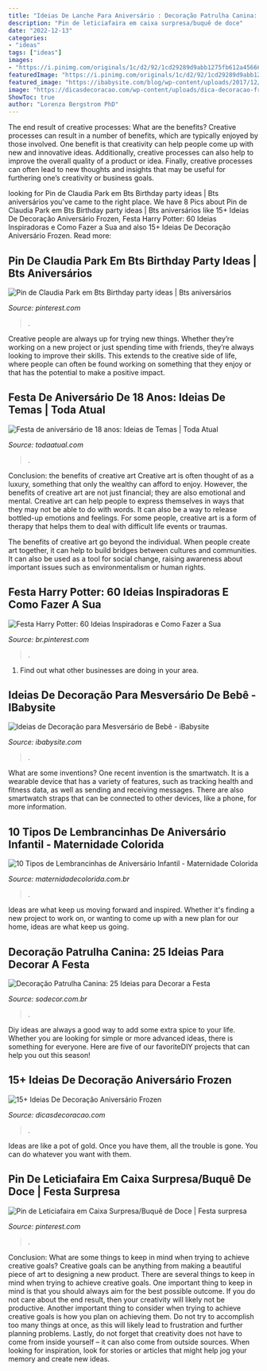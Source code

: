 ```yaml
---
title: "Ideias De Lanche Para Aniversário : Decoração Patrulha Canina: 25 Ideias Para Decorar A Festa"
description: "Pin de leticiafaira em caixa surpresa/buquê de doce"
date: "2022-12-13"
categories:
- "ideas"
tags: ["ideas"]
images:
- "https://i.pinimg.com/originals/1c/d2/92/1cd29289d9abb1275fb612a456661a17.jpg"
featuredImage: "https://i.pinimg.com/originals/1c/d2/92/1cd29289d9abb1275fb612a456661a17.jpg"
featured_image: "https://ibabysite.com/blog/wp-content/uploads/2017/12/WhatsApp-Image-2018-09-14-at-07.49.45.jpeg"
image: "https://dicasdecoracao.com/wp-content/uploads/dica-decoracao-frozen.jpg"
ShowToc: true
author: "Lorenza Bergstrom PhD"
---
```



The end result of creative processes: What are the benefits?
Creative processes can result in a number of benefits, which are typically enjoyed by those involved. One benefit is that creativity can help people come up with new and innovative ideas. Additionally, creative processes can also help to improve the overall quality of a product or idea. Finally, creative processes can often lead to new thoughts and insights that may be useful for furthering one’s creativity or business goals.

	

		
looking for Pin de Claudia Park em Bts Birthday party ideas | Bts aniversários you've came to the right place. We have 8 Pics about Pin de Claudia Park em Bts Birthday party ideas | Bts aniversários like 15+ Ideias De Decoração Aniversário Frozen, Festa Harry Potter: 60 Ideias Inspiradoras e Como Fazer a Sua and also 15+ Ideias De Decoração Aniversário Frozen. Read more:
		
    
## Pin De Claudia Park Em Bts Birthday Party Ideas | Bts Aniversários

<img loading=lazy src="https://i.pinimg.com/originals/1c/d2/92/1cd29289d9abb1275fb612a456661a17.jpg" onerror="this.onerror=null;this.src='https://tse1.mm.bing.net/th?id=OIP.UQdhVYZzwtM1jQ3VBtMRZQHaJ4&amp;pid=15.1';" alt="Pin de Claudia Park em Bts Birthday party ideas | Bts aniversários">

_Source: pinterest.com_

>. 

	

Creative people are always up for trying new things. Whether they’re working on a new project or just spending time with friends, they’re always looking to improve their skills. This extends to the creative side of life, where people can often be found working on something that they enjoy or that has the potential to make a positive impact.

    
## Festa De Aniversário De 18 Anos: Ideias De Temas | Toda Atual

<img loading=lazy src="http://www.todaatual.com/wp-content/uploads/4da310894cf2c3877cd82ea5657d6ef4.jpg" onerror="this.onerror=null;this.src='https://tse4.mm.bing.net/th?id=OIP.sPG29hNSG7AIYgFR2u5SQQHaKG&amp;pid=15.1';" alt="Festa de aniversário de 18 anos: Ideias de Temas | Toda Atual">

_Source: todaatual.com_

>. 

	

Conclusion: the benefits of creative art
Creative art is often thought of as a luxury, something that only the wealthy can afford to enjoy. However, the benefits of creative art are not just financial; they are also emotional and mental.
Creative art can help people to express themselves in ways that they may not be able to do with words. It can also be a way to release bottled-up emotions and feelings. For some people, creative art is a form of therapy that helps them to deal with difficult life events or traumas.

The benefits of creative art go beyond the individual. When people create art together, it can help to build bridges between cultures and communities. It can also be used as a tool for social change, raising awareness about important issues such as environmentalism or human rights.

    
## Festa Harry Potter: 60 Ideias Inspiradoras E Como Fazer A Sua

<img loading=lazy src="https://i.pinimg.com/736x/9b/37/d4/9b37d4e4de347bfc1776440f847fe991.jpg" onerror="this.onerror=null;this.src='https://tse4.mm.bing.net/th?id=OIP.Ow9WUDfUqBzaT_2s_yBw3AHaKk&amp;pid=15.1';" alt="Festa Harry Potter: 60 Ideias Inspiradoras e Como Fazer a Sua">

_Source: br.pinterest.com_

>. 

	

1. Find out what other businesses are doing in your area.

    
## Ideias De Decoração Para Mesversário De Bebê - IBabysite

<img loading=lazy src="https://ibabysite.com/blog/wp-content/uploads/2017/12/WhatsApp-Image-2018-09-14-at-07.49.45.jpeg" onerror="this.onerror=null;this.src='https://tse4.mm.bing.net/th?id=OIP.Joct_lLCYzQgk63YD-fHKwHaHa&amp;pid=15.1';" alt="Ideias de Decoração para Mesversário de Bebê - iBabysite">

_Source: ibabysite.com_

>. 

	

What are some inventions?
One recent invention is the smartwatch. It is a wearable device that has a variety of features, such as tracking health and fitness data, as well as sending and receiving messages. There are also smartwatch straps that can be connected to other devices, like a phone, for more information.

    
## 10 Tipos De Lembrancinhas De Aniversário Infantil - Maternidade Colorida

<img loading=lazy src="https://www.maternidadecolorida.com.br/wp-content/uploads/2014/03/criatividade-lembrancinha-de-anivers-C3-A1rio.jpg" onerror="this.onerror=null;this.src='https://tse1.mm.bing.net/th?id=OIP.HgGgWZjA_YaINqEaN0V4_AHaLH&amp;pid=15.1';" alt="10 Tipos de Lembrancinhas de Aniversário Infantil - Maternidade Colorida">

_Source: maternidadecolorida.com.br_

>. 

	

Ideas are what keep us moving forward and inspired. Whether it's finding a new project to work on, or wanting to come up with a new plan for our home, ideas are what keep us going.

    
## Decoração Patrulha Canina: 25 Ideias Para Decorar A Festa

<img loading=lazy src="https://www.sodecor.com.br/wp-content/uploads/2017/05/Opções-de-Decoração-Patrulha-Canina-para-Festa-12.jpg" onerror="this.onerror=null;this.src='https://tse4.mm.bing.net/th?id=OIP.fAC3X13cNIZuwcShMdfLSgHaLH&amp;pid=15.1';" alt="Decoração Patrulha Canina: 25 Ideias para Decorar a Festa">

_Source: sodecor.com.br_

>. 

	

Diy ideas are always a good way to add some extra spice to your life. Whether you are looking for simple or more advanced ideas, there is something for everyone. Here are five of our favoriteDIY projects that can help you out this season!

    
## 15+ Ideias De Decoração Aniversário Frozen

<img loading=lazy src="https://dicasdecoracao.com/wp-content/uploads/dica-decoracao-frozen.jpg" onerror="this.onerror=null;this.src='https://tse3.mm.bing.net/th?id=OIP.7N0iztSer5RRI2vf-ttYIwHaFM&amp;pid=15.1';" alt="15+ Ideias De Decoração Aniversário Frozen">

_Source: dicasdecoracao.com_

>. 

	

Ideas are like a pot of gold. Once you have them, all the trouble is gone. You can do whatever you want with them.

    
## Pin De Leticiafaira Em Caixa Surpresa/Buquê De Doce | Festa Surpresa

<img loading=lazy src="https://i.pinimg.com/736x/9f/23/51/9f2351ddb0ffef7ec561ae686296606a.jpg" onerror="this.onerror=null;this.src='https://tse2.mm.bing.net/th?id=OIP.kKEbC3Hj2w3oP4oRHAA-yQHaO0&amp;pid=15.1';" alt="Pin de Leticiafaira em Caixa Surpresa/Buquê de Doce | Festa surpresa">

_Source: pinterest.com_

>. 

	

Conclusion: What are some things to keep in mind when trying to achieve creative goals?
Creative goals can be anything from making a beautiful piece of art to designing a new product. There are several things to keep in mind when trying to achieve creative goals. One important thing to keep in mind is that you should always aim for the best possible outcome. If you do not care about the end result, then your creativity will likely not be productive. Another important thing to consider when trying to achieve creative goals is how you plan on achieving them. Do not try to accomplish too many things at once, as this will likely lead to frustration and further planning problems. Lastly, do not forget that creativity does not have to come from inside yourself – it can also come from outside sources. When looking for inspiration, look for stories or articles that might help jog your memory and create new ideas.

